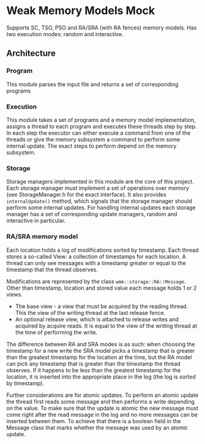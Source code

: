 # Weak Memory Models Mock

Supports SC, TSO, PSO and RA/SRA (with RA fences) memory models. Has two
execution modes: random and
interactive.

## Architecture

### Program

This module parses the input file and returns a set of corresponding
programs

### Execution

This module takes a set of programs and a memory model
implementation, assigns a thread to each program and executes these threads step
by step. In each step the executor can either execute a command from one of the
threads or give the memory subsystem a command to perform some internal update.
The exact steps to perform depend on the memory subsystem.

### Storage

Storage managers implemented in this module are the core of this
project. Each storage manager must implement a set of operations over
memory (see StorageManager.h for the exact interface). It also provides
`internalUpdate()` method, which signals that the storage manager should
perform some internal updates. For handling internal updates each storage
manager has a set of corresponding update managers, random and interactive
in particular.

### RA/SRA memory model

Each location holds a log of modifications sorted by timestamp. Each thread 
stores a so-called View: a collection of timestamps for each location. A thread
can only see messages with a timestamp greater or equal to the timestamp that
the thread observes. 

Modifications are represented by the class 
`wmm::storage::RA::Message`. Other than timestamp, location and stored value 
each message holds 1 or 2 views. 

* The base view - a view that must be acquired by the reading thread. 
This the view of the writing thread at the last release fence.
* An optional release view, which is attached to
release writes and acquired by acquire reads. It is equal to the view of 
the writing thread at the time of performing the write.

The difference between RA and SRA modes is as such: when choosing the timestamp
for a new write the SRA model picks a timestamp that is greater than the
greatest timestamp for the location at the time, but the RA model can pick any
timestamp that is greater than the timestamp the thread observes. If it happens
to be less than the greatest timestamp for the location, it is inserted into
the appropriate place in the log (the log is sorted by timestamp).

Further considerations are for atomic updates.
To perform an atomic update the thread first reads some message and then
performs a write depending on the value. To make sure that the update is atomic
the new message must come right after the read message in the log and no more
messages can be inserted between them. To achieve that there is a boolean field
in the Message class that marks whether the message was used by an atomic 
update.